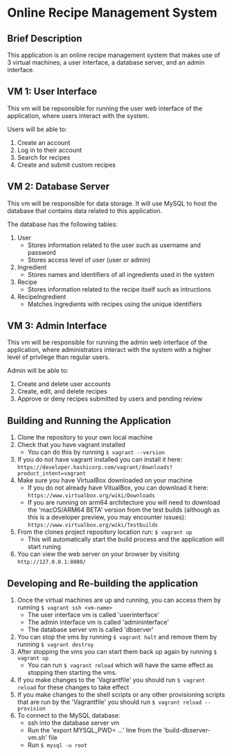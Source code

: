 # Online Recipe Management System

## Brief Description

This application is an online recipe management system that makes use of 3 virtual 
machines; a user interface, a database server, and an admin interface.

## VM 1: User Interface

This vm will be repsonsible for running the user web interface of the application, where 
users interact with the system.

Users will be able to:

1. Create an account
2. Log in to their account
3. Search for recipes
4. Create and submit custom recipes


## VM 2: Database Server

This vm will be responsible for data storage. It will use MySQL to host the database that
contains data related to this application.

The database has the following tables:

1. User 
    - Stores information related to the user such as username and password
    - Stores access level of user (user or admin)
3. Ingredient
    - Stores names and identifiers of all ingredients used in the system
4. Recipe
    - Stores information related to the recipe itself such as intructions
5. RecipeIngredient
    - Matches ingredients with recipes using the unique identifiers


## VM 3: Admin Interface

This vm will be responsible for running the admin web interface of the application, 
where administrators interact with the system with a higher level of
privilege than regular users.

Admin will be able to:

1. Create and delete user accounts
2. Create, edit, and delete recipes
3. Approve or deny recipes submitted by users and pending review


## Building and Running the Application

1. Clone the repository to your own local machine
2. Check that you have vagrant installed
    - You can do this by running `$ vagrant --version`
3. If you do not have vagrant installed you can install it here: 
    `https://developer.hashicorp.com/vagrant/downloads?product_intent=vagrant`
4. Make sure you have VirtualBox downloaded on your machine
    - If you do not already have VitualBox, you can download it here:
    `https://www.virtualbox.org/wiki/Downloads`
    - If you are running on arm64 architecture you will need to download the 
    'macOS/ARM64 BETA' version from the test builds (although as this is a 
    developer preview, you may encounter issues):
    `https://www.virtualbox.org/wiki/Testbuilds`
5. From the clones project repository location run: `$ vagrant up`
    - This will automatically start the build process and the application will 
    start runing
6. You can view the web server on your browser by visiting `http://127.0.0.1:8080/`


## Developing and Re-building the application

1. Once the virtual machines are up and running, you can access them by 
    running `$ vagrant ssh <vm-name>`
    - The user interface vm is called 'userinterface'
    - The admin interface vm is called 'admininterface'
    - The database server vm is called 'dbserver'
2. You can stop the vms by running `$ vagrant halt` and remove them by
    running `$ vagrant destroy`
3. After stopping the vms you can start them back up again by running
    `$ vagrant up`
    - You can run `$ vagrant reload` which will have the same effect as 
    stopping then starting the vms.
4. If you make changes to the 'Vagrantfile' you should run `$ vagrant reload`
    for these changes to take effect 
5. If you make changes to the shell scripts or any other provisioning scripts
    that are run by the 'Vagrantfile' you should run `$ vagrant reload --provision`
6. To connect to the MySQL database:
    - ssh into the database server vm
    - Run the 'export MYSQL_PWD= ...' line from the 'build-dbserver-vm.sh' file
    - Run `$ mysql -u root`
